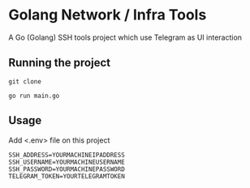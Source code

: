 # Golang Network / Infra Tools 

A Go (Golang) SSH tools project which use Telegram as UI interaction


## Running the project

```
git clone
```


```
go run main.go
```


## Usage
Add <.env> file on this project

```
SSH_ADDRESS=YOURMACHINEIPADDRESS
SSH_USERNAME=YOURMACHINEUSERNAME
SSH_PASSWORD=YOURMACHINEPASSWORD
TELEGRAM_TOKEN=YOURTELEGRAMTOKEN
```